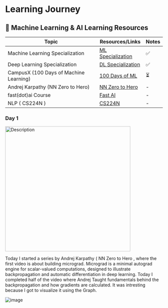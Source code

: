 # Learning Journey 


## 📌 Machine Learning & AI Learning Resources  

| Topic                                       | Resources/Links                                       | Notes |
|---------------------------------------------|------------------------------------------------------|-------|
| Machine Learning Specialization             | [ML Specialization](https://www.coursera.org/specializations/machine-learning-introduction) | ✅  |
| Deep Learning Specialization                | [DL Specialization](https://www.coursera.org/specializations/deep-learning) | ✅  |
| CampusX (100 Days of Machine Learning)      | [100 Days of ML](https://campusx.in/) |⏳  |
| Andrej Karpathy (NN Zero to Hero)           | [NN Zero to Hero](https://karpathy.ai/neural-networks-zero-to-hero) | -  |
| fast(dot)ai Course           | [Fast AI](https://www.fast.ai/) | -  |
| NLP ( CS224N )           | [CS224N](https://www.youtube.com/watch?v=rmVRLeJRkl4&list=PLoROMvodv4rMFqRtEuo6SGjY4XbRIVRd4) | -  |



### Day 1


<img src="https://github.com/user-attachments/assets/d86668fe-3ff1-4146-b8db-87a461ff6341" alt="Description" width="400"/>


Today I started a series by Andrej Karpathy ( NN Zero to Hero , where the first video is about building micrograd. Micrograd is a minimal autograd engine for scalar-valued computations, designed to illustrate backpropagation and automatic differentiation in deep learning. Today I completed half of the video where Andrej Taught fundamentals behind the backpropagation and how gradients are calculated. It was intresting because I got to visualize it using the Graph.

![image](https://github.com/user-attachments/assets/ad7a228f-bc37-4291-a996-3bf2f5589f79)



